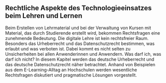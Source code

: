 <!-- filename: 00_Urheberrecht_undamp_Co_in_der_Hochschullehre.md -->
<!-- title: Urheberrecht &amp; Co. in der Hochschullehre -->

<!-- tags: #recht,#spezial,#hochschule -->
<!-- authors: Jan Hansen, Heike Seehagen-Marx -->

## Rechtliche Aspekte des Technologieeinsatzes beim Lehren und Lernen

Beim Erstellen von Lehrmaterial und bei der Verwaltung von Kursen mit Material, das durch Studierende erstellt wird, bekommen Rechtsfragen eine zunehmende Bedeutung. Die digitale Lehre ist kein rechtsfreier Raum. Besonders das Urheberrecht und das Datenschutzrecht bestimmen, was erlaubt und was verboten ist. Dabei kommt es nicht selten zu Unsicherheiten bei allen Anwenderinnen und Anwendern. Was darf ich, was darf ich nicht? In diesem Kapitel werden das deutsche Urheberrecht und das deutsche Datenschutzrecht näher betrachtet. Anhand von Beispielen aus dem E-Learning-Alltag an Hochschulen werden wesentliche Rechtsfragen diskutiert und pragmatische Lösungen vorgestellt.

